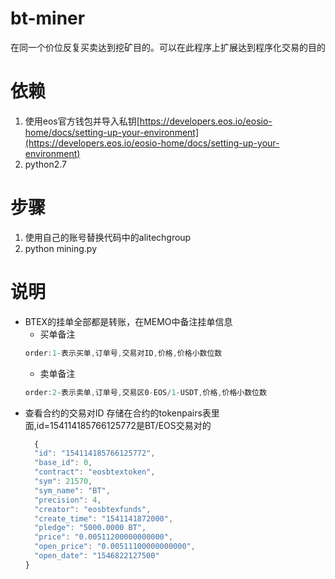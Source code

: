 # bt-miner
在同一个价位反复买卖达到挖矿目的。可以在此程序上扩展达到程序化交易的目的

# 依赖
1. 使用eos官方钱包并导入私钥[https://developers.eos.io/eosio-home/docs/setting-up-your-environment](https://developers.eos.io/eosio-home/docs/setting-up-your-environment)
2. python2.7

# 步骤
1. 使用自己的账号替换代码中的alitechgroup
2. python mining.py

# 说明
* BTEX的挂单全部都是转账，在MEMO中备注挂单信息
  * 买单备注
  ```javascript
  order:1-表示买单,订单号,交易对ID,价格,价格小数位数
  ```
  * 卖单备注
  ```javascript
  order:2-表示卖单,订单号,交易区0-EOS/1-USDT,价格,价格小数位数
  ```
* 查看合约的交易对ID
  存储在合约的tokenpairs表里面,id=154114185766125772是BT/EOS交易对的
  ```javascript
    {
    "id": "154114185766125772",
    "base_id": 0,
    "contract": "eosbtextoken",
    "sym": 21570,
    "sym_name": "BT",
    "precision": 4,
    "creator": "eosbtexfunds",
    "create_time": "1541141872000",
    "pledge": "5000.0000 BT",
    "price": "0.00511200000000000",
    "open_price": "0.00511100000000000",
    "open_date": "1546822127500"
  }
  ```

